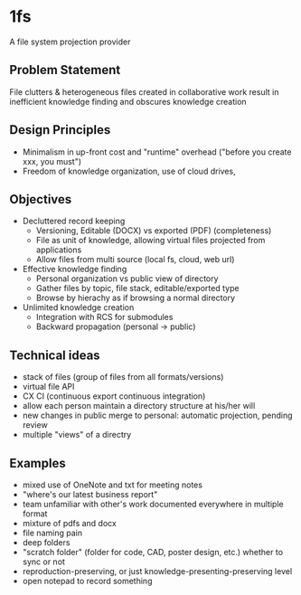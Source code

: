 # 1fs
A file system projection provider

## Problem Statement
File clutters & heterogeneous files created in collaborative work result in inefficient knowledge finding and obscures knowledge creation

## Design Principles
  - Minimalism in up-front cost and "runtime" overhead ("before you create xxx, you must")
  - Freedom of knowledge organization, use of cloud drives, 

## Objectives
* Decluttered record keeping
  - Versioning, Editable (DOCX) vs exported (PDF) (completeness)
  - File as unit of knowledge, allowing virtual files projected from applications
  - Allow files from multi source (local fs, cloud, web url)
* Effective knowledge finding
  - Personal organization vs public view of directory
  - Gather files by topic, file stack, editable/exported type
  - Browse by hierachy as if browsing a normal directory
* Unlimited knowledge creation
  - Integration with RCS for submodules
  - Backward propagation (personal -> public)
  
## Technical ideas
- stack of files (group of files from all formats/versions)
- virtual file API
- CX CI (continuous export continuous integration)
- allow each person maintain a directory structure at his/her will
- new changes in public merge to personal: automatic projection, pending review
- multiple "views" of a directry

## Examples
- mixed use of OneNote and txt for meeting notes
- "where's our latest business report"
- team unfamiliar with other's work documented everywhere in multiple format
- mixture of pdfs and docx
- file naming pain
- deep folders
- "scratch folder" (folder for code, CAD, poster design, etc.) whether to sync or not
- reproduction-preserving, or just knowledge-presenting-preserving level
- open notepad to record something
